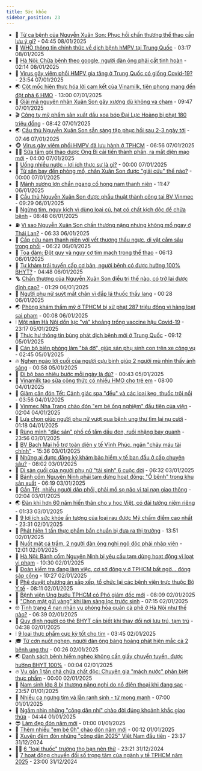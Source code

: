 ```yaml
---
title: Sức khỏe
sidebar_position: 23
---
```


<!-- dantri-suc-khoe:START -->
- 🤔 [Từ ca bệnh của Nguyễn Xuân Son: Phục hồi chấn thương thể thao cần lưu ý gì?](https://dantri.com.vn/suc-khoe/tu-ca-benh-cua-nguyen-xuan-son-phuc-hoi-chan-thuong-the-thao-can-luu-y-gi-20250107103509958.htm) - 04:45 08/01/2025
- 🚦 [WHO thông tin chính thức về dịch bệnh hMPV tại Trung Quốc](https://dantri.com.vn/suc-khoe/who-thong-tin-chinh-thuc-ve-dich-benh-hmpv-tai-trung-quoc-20250108101043936.htm) - 03:17 08/01/2025
- 🤖 [Hà Nội: Chữa bệnh theo google, người đàn ông phải cắt tinh hoàn](https://dantri.com.vn/suc-khoe/ha-noi-chua-benh-theo-google-nguoi-dan-ong-phai-cat-tinh-hoan-20250108082715380.htm) - 02:14 08/01/2025
- 🐻 [Virus gây viêm phổi HMPV gia tăng ở Trung Quốc có giống Covid-19?](https://dantri.com.vn/suc-khoe/virus-gay-viem-phoi-hmpv-gia-tang-o-trung-quoc-co-giong-covid-19-20250107144250712.htm) - 23:54 07/01/2025
- 🌏 [Cột mốc hiện thực hóa lời cam kết của Vinamilk, tiên phong mang đến đột phá 6 HMO](https://dantri.com.vn/suc-khoe/cot-moc-hien-thuc-hoa-loi-cam-ket-cua-vinamilk-tien-phong-mang-den-dot-pha-6-hmo-20250107192003255.htm) - 13:00 07/01/2025
- 👺 [Giải mã nguyên nhân Xuân Son gãy xương dù không va chạm](https://dantri.com.vn/suc-khoe/giai-ma-nguyen-nhan-xuan-son-gay-xuong-du-khong-va-cham-20250107143044607.htm) - 09:47 07/01/2025
- 🎬 [Công ty mỹ phẩm sản xuất dầu xoa bóp Đại Lực Hoàng bị phạt 180 triệu đồng](https://dantri.com.vn/suc-khoe/cong-ty-my-pham-san-xuat-dau-xoa-bop-dai-luc-hoang-bi-phat-180-trieu-dong-20250107152508387.htm) - 08:42 07/01/2025
- 🌏 [Cầu thủ Nguyễn Xuân Son sẵn sàng tập phục hồi sau 2-3 ngày tới](https://dantri.com.vn/suc-khoe/cau-thu-nguyen-xuan-son-san-sang-tap-phuc-hoi-sau-2-3-ngay-toi-20250107143412853.htm) - 07:46 07/01/2025
- 🐵 [Virus gây viêm phổi HMPV đã lưu hành ở TPHCM](https://dantri.com.vn/suc-khoe/virus-gay-viem-phoi-hmpv-da-luu-hanh-o-tphcm-20250107133339861.htm) - 06:56 07/01/2025
- 👨‍🏫 [Sữa tắm gội thảo dược Ong Bi cải tiến thành phần, ra mắt diện mạo mới](https://dantri.com.vn/suc-khoe/sua-tam-goi-thao-duoc-ong-bi-cai-tien-thanh-phan-ra-mat-dien-mao-moi-20250107101703301.htm) - 04:00 07/01/2025
- 🤗 [Uống nhiều nước - lợi ích thực sự là gì?](https://dantri.com.vn/suc-khoe/uong-nhieu-nuoc-loi-ich-thuc-su-la-gi-20250107010153238.htm) - 00:00 07/01/2025
- 🫶 [Từ sân bay đến phòng mổ, chân Xuân Son được &quot;giải cứu&quot; thế nào?](https://dantri.com.vn/suc-khoe/tu-san-bay-den-phong-mo-chan-xuan-son-duoc-giai-cuu-the-nao-20250106233110804.htm) - 00:00 07/01/2025
- 🙉 [Mảnh xương lợn chắn ngang cổ họng nam thanh niên](https://dantri.com.vn/suc-khoe/manh-xuong-lon-chan-ngang-co-hong-nam-thanh-nien-20250106180624134.htm) - 11:47 06/01/2025
- 🦅 [Cầu thủ Nguyễn Xuân Son được phẫu thuật thành công tại BV Vinmec](https://dantri.com.vn/suc-khoe/cau-thu-nguyen-xuan-son-duoc-phau-thuat-thanh-cong-tai-bv-vinmec-20250106162105115.htm) - 09:29 06/01/2025
- 🐘 [Ngừng tim, nguy kịch vì dùng loại củ, hạt có chất kịch độc để chữa bệnh](https://dantri.com.vn/suc-khoe/ngung-tim-nguy-kich-vi-dung-loai-cu-hat-co-chat-kich-doc-de-chua-benh-20250106112920685.htm) - 08:48 06/01/2025
- ⛽️ [Vì sao Nguyễn Xuân Son chấn thương nặng nhưng không mổ ngay ở Thái Lan?](https://dantri.com.vn/suc-khoe/vi-sao-nguyen-xuan-son-chan-thuong-nang-nhung-khong-mo-ngay-o-thai-lan-20250106132444418.htm) - 06:33 06/01/2025
- 🤡 [Cấp cứu nam thanh niên với vết thương thấu ngực, dị vật cắm sâu trong phổi](https://dantri.com.vn/suc-khoe/cap-cuu-nam-thanh-nien-voi-vet-thuong-thau-nguc-di-vat-cam-sau-trong-phoi-20250106131916998.htm) - 06:22 06/01/2025
- 💼 [Tọa đàm: Đột quỵ và nguy cơ tim mạch trong thể thao](https://dantri.com.vn/suc-khoe/toa-dam-dot-quy-va-nguy-co-tim-mach-trong-the-thao-20241230091738294.htm) - 06:13 06/01/2025
- 🤔 [Tự khám trái tuyến cấp cơ bản, người bệnh có được hưởng 100% BHYT?](https://dantri.com.vn/suc-khoe/tu-kham-trai-tuyen-cap-co-ban-nguoi-benh-co-duoc-huong-100-bhyt-20250106102059683.htm) - 04:48 06/01/2025
- 🪜 [Chấn thương của Nguyễn Xuân Son điều trị thế nào, có trở lại được đỉnh cao?](https://dantri.com.vn/suc-khoe/chan-thuong-cua-nguyen-xuan-son-dieu-tri-the-nao-co-tro-lai-duoc-dinh-cao-20250106082224693.htm) - 01:29 06/01/2025
- 📝 [Người phụ nữ suýt mất chân vì đắp lá thuốc thầy lang](https://dantri.com.vn/suc-khoe/nguoi-phu-nu-suyt-mat-chan-vi-dap-la-thuoc-thay-lang-20250105111548917.htm) - 00:28 06/01/2025
- 🌏 [Phòng khám thẩm mỹ ở TPHCM bị xử phạt 287 triệu đồng vì hàng loạt sai phạm](https://dantri.com.vn/suc-khoe/phong-kham-tham-my-o-tphcm-bi-xu-phat-287-trieu-dong-vi-hang-loat-sai-pham-20250106010027486.htm) - 00:08 06/01/2025
- 🕯 [Một năm Hà Nội dồn lực &quot;vá&quot; khoảng trống vaccine hậu Covid-19](https://dantri.com.vn/suc-khoe/mot-nam-ha-noi-don-luc-va-khoang-trong-vaccine-hau-covid-19-20250103193733119.htm) - 23:17 05/01/2025
- 🦍 [Thực hư thông tin bùng phát dịch bệnh mới ở Trung Quốc](https://dantri.com.vn/suc-khoe/thuc-hu-thong-tin-bung-phat-dich-benh-moi-o-trung-quoc-20250105155507532.htm) - 09:12 05/01/2025
- 🌈 [Cán bộ biên phòng làm &quot;bà đỡ&quot;, giúp sản phụ sinh con trên xe công vụ](https://dantri.com.vn/suc-khoe/can-bo-bien-phong-lam-ba-do-giup-san-phu-sinh-con-tren-xe-cong-vu-20250105085431241.htm) - 02:45 05/01/2025
- 🔥 [Nghẹn ngào lời cuối của người cựu binh giúp 2 người mù nhìn thấy ánh sáng](https://dantri.com.vn/suc-khoe/nghen-ngao-loi-cuoi-cua-nguoi-cuu-binh-giup-2-nguoi-mu-nhin-thay-anh-sang-20250103165412969.htm) - 00:58 05/01/2025
- 🌊 [Đi bộ bao nhiêu bước mỗi ngày là đủ?](https://dantri.com.vn/suc-khoe/di-bo-bao-nhieu-buoc-moi-ngay-la-du-20250102171815909.htm) - 00:43 05/01/2025
- 🚦 [Vinamilk tạo sữa công thức có nhiều HMO cho trẻ em](https://dantri.com.vn/suc-khoe/vinamilk-tao-sua-cong-thuc-co-nhieu-hmo-cho-tre-em-20250104123633347.htm) - 08:00 04/01/2025
- 🤖 [Giảm cân đón Tết: Cảnh giác spa &quot;đểu&quot; và các loại kẹo, thuốc trôi nổi](https://dantri.com.vn/suc-khoe/giam-can-don-tet-canh-giac-spa-deu-va-cac-loai-keo-thuoc-troi-noi-20250104102705142.htm) - 03:56 04/01/2025
- 🤡 [Vinmec Nha Trang chào đón &quot;em bé ống nghiệm&quot; đầu tiên của viện](https://dantri.com.vn/suc-khoe/vinmec-nha-trang-chao-don-em-be-ong-nghiem-dau-tien-cua-vien-20250104084950227.htm) - 02:04 04/01/2025
- 💂 [Lựa chọn giúp người phụ nữ vượt qua bệnh ung thư tìm lại nụ cười](https://dantri.com.vn/suc-khoe/lua-chon-giup-nguoi-phu-nu-vuot-qua-benh-ung-thu-tim-lai-nu-cuoi-20250103173038245.htm) - 01:18 04/01/2025
- 🦄 [Rùng mình &quot;đặc sản&quot; phố cổ tắm dầu đen, ruồi nhặng bay quanh](https://dantri.com.vn/suc-khoe/rung-minh-dac-san-pho-co-tam-dau-den-ruoi-nhang-bay-quanh-20250104003411384.htm) - 23:56 03/01/2025
- 🧠 [BV Bạch Mai hỗ trợ toàn diện y tế Vĩnh Phúc, ngăn &quot;chảy máu tài chính&quot;](https://dantri.com.vn/suc-khoe/bv-bach-mai-ho-tro-toan-dien-y-te-vinh-phuc-ngan-chay-mau-tai-chinh-20250103223622825.htm) - 15:36 03/01/2025
- 🤖 [Những ai được đăng ký khám bảo hiểm y tế ban đầu ở cấp chuyên sâu?](https://dantri.com.vn/suc-khoe/nhung-ai-duoc-dang-ky-kham-bao-hiem-y-te-ban-dau-o-cap-chuyen-sau-20250103141717364.htm) - 08:02 03/01/2025
- 💼 [Di sản cuối của người phụ nữ &quot;tái sinh&quot; 6 cuộc đời](https://dantri.com.vn/suc-khoe/di-san-cuoi-cua-nguoi-phu-nu-tai-sinh-6-cuoc-doi-20250103125035186.htm) - 06:32 03/01/2025
- 🧰 [Bánh cốm Nguyên Ninh phải tạm dừng hoạt động: &quot;Ổ bệnh&quot; trong khu sản xuất](https://dantri.com.vn/suc-khoe/banh-com-nguyen-ninh-phai-tam-dung-hoat-dong-o-benh-trong-khu-san-xuat-20250103120129977.htm) - 06:19 03/01/2025
- 🎉 [Gần Tết, nhiều người dập phổi, phải mổ sọ não vì tai nạn giao thông](https://dantri.com.vn/suc-khoe/gan-tet-nhieu-nguoi-dap-phoi-phai-mo-so-nao-vi-tai-nan-giao-thong-20250102180014123.htm) - 02:04 03/01/2025
- 🌏 [Đàn khỉ hơn 60 năm hiến thân cho y học Việt, có đài tưởng niệm riêng](https://dantri.com.vn/suc-khoe/dan-khi-hon-60-nam-hien-than-cho-y-hoc-viet-co-dai-tuong-niem-rieng-20250102134841823.htm) - 01:33 03/01/2025
- 📝 [9 lợi ích sức khỏe ấn tượng của loại rau được Mỹ chấm điểm cao nhất](https://dantri.com.vn/suc-khoe/9-loi-ich-suc-khoe-an-tuong-cua-loai-rau-duoc-my-cham-diem-cao-nhat-20250102153801987.htm) - 23:31 02/01/2025
- 🧠 [Phát hiện 1 tấn thực phẩm bẩn chuẩn bị đưa ra thị trường](https://dantri.com.vn/suc-khoe/phat-hien-1-tan-thuc-pham-ban-chuan-bi-dua-ra-thi-truong-20250102194355793.htm) - 13:51 02/01/2025
- 🚀 [Nuốt mật cá trắm, 2 người đàn ông nghi ngộ độc phải nhập viện](https://dantri.com.vn/suc-khoe/nuot-mat-ca-tram-2-nguoi-dan-ong-nghi-ngo-doc-phai-nhap-vien-20250102162011557.htm) - 12:01 02/01/2025
- 💯 [Hà Nội: Bánh cốm Nguyên Ninh bị yêu cầu tạm dừng hoạt động vì loạt vi phạm](https://dantri.com.vn/suc-khoe/ha-noi-banh-com-nguyen-ninh-bi-yeu-cau-tam-dung-hoat-dong-vi-loat-vi-pham-20250102172652483.htm) - 10:30 02/01/2025
- 🫶 [Đoàn kiểm tra đang làm việc, cơ sở đông y ở TPHCM bất ngờ... đóng sập cổng](https://dantri.com.vn/suc-khoe/doan-kiem-tra-dang-lam-viec-co-so-dong-y-o-tphcm-bat-ngo-dong-sap-cong-20250102154958620.htm) - 10:27 02/01/2025
- 👹 [Phê duyệt phương án sắp xếp, tổ chức lại các bệnh viện trực thuộc Bộ Y tế](https://dantri.com.vn/suc-khoe/phe-duyet-phuong-an-sap-xep-to-chuc-lai-cac-benh-vien-truc-thuoc-bo-y-te-20250102143553631.htm) - 08:11 02/01/2025
- 🤩 [Bệnh viện Ung bướu TPHCM có Phó giám đốc mới](https://dantri.com.vn/suc-khoe/benh-vien-ung-buou-tphcm-co-pho-giam-doc-moi-20250102135722942.htm) - 08:09 02/01/2025
- 🌊 [&quot;Chọn mặt gửi vàng&quot; khi làm sàng lọc trước sinh](https://dantri.com.vn/suc-khoe/chon-mat-gui-vang-khi-lam-sang-loc-truoc-sinh-20241221104806822.htm) - 07:15 02/01/2025
- 🤓 [Tình trạng 4 nạn nhân vụ phóng hỏa quán cà phê ở Hà Nội như thế nào?](https://dantri.com.vn/suc-khoe/tinh-trang-4-nan-nhan-vu-phong-hoa-quan-ca-phe-o-ha-noi-nhu-the-nao-20250102133720311.htm) - 06:39 02/01/2025
- 🌝 [Quy định người có thẻ BHYT cần biết khi thay đổi nơi lưu trú, tạm trú](https://dantri.com.vn/suc-khoe/quy-dinh-nguoi-co-the-bhyt-can-biet-khi-thay-doi-noi-luu-tru-tam-tru-20250102105041844.htm) - 04:38 02/01/2025
- 🕯 [9 loại thực phẩm cực kỳ tốt cho tim](https://dantri.com.vn/suc-khoe/9-loai-thuc-pham-cuc-ky-tot-cho-tim-20241231222012952.htm) - 03:45 02/01/2025
- 🎓 [Từ cơn nuốt nghẹn, người đàn ông bàng hoàng phát hiện mắc cả 2 bệnh ung thư](https://dantri.com.vn/suc-khoe/tu-con-nuot-nghen-nguoi-dan-ong-bang-hoang-phat-hien-mac-ca-2-benh-ung-thu-20250101143847569.htm) - 00:26 02/01/2025
- 🌏 [Danh sách bệnh hiểm nghèo không cần giấy chuyển tuyến, được hưởng BHYT 100%](https://dantri.com.vn/suc-khoe/danh-sach-benh-hiem-ngheo-khong-can-giay-chuyen-tuyen-duoc-huong-bhyt-100-20250101211508645.htm) - 00:04 02/01/2025
- 🔥 [Vụ gần 1 tấn chả chứa chất độc: Chuyên gia &quot;mách nước&quot; phân biệt thực phẩm](https://dantri.com.vn/suc-khoe/vu-gan-1-tan-cha-chua-chat-doc-chuyen-gia-mach-nuoc-phan-biet-thuc-pham-20241230200345758.htm) - 00:00 02/01/2025
- 📝 [Nam sinh lớp 8 bị thương nặng nghi do nổ điện thoại khi đang sạc](https://dantri.com.vn/suc-khoe/nam-sinh-lop-8-bi-thuong-nang-nghi-do-no-dien-thoai-khi-dang-sac-20250101214219313.htm) - 23:57 01/01/2025
- 🧠 [Nhiều ca ngưng tim và lằn ranh sinh - tử mong manh](https://dantri.com.vn/suc-khoe/nhieu-ca-ngung-tim-va-lan-ranh-sinh-tu-mong-manh-20250101025241112.htm) - 07:00 01/01/2025
- 🦅 [Ngắm nhìn những &quot;công dân nhí&quot; chào đời đúng khoảnh khắc giao thừa](https://dantri.com.vn/suc-khoe/ngam-nhin-nhung-cong-dan-nhi-chao-doi-dung-khoanh-khac-giao-thua-20250101005841075.htm) - 04:44 01/01/2025
- 😎 [Làm đẹp đón năm mới](https://dantri.com.vn/suc-khoe/lam-dep-don-nam-moi-20250101064102093.htm) - 01:00 01/01/2025
- 🎉 [Thêm nhiều &quot;em bé 0h&quot; chào đón năm mới](https://dantri.com.vn/suc-khoe/them-nhieu-em-be-0h-chao-don-nam-moi-20250101071206258.htm) - 00:12 01/01/2025
- 🫣 [Xuyên đêm đón những &quot;công dân 2025&quot; Việt Nam đầu tiên](https://dantri.com.vn/suc-khoe/xuyen-dem-don-nhung-cong-dan-2025-viet-nam-dau-tien-20241231222149504.htm) - 23:37 31/12/2024
- 🧑‍🏫 [6 &quot;loại thuốc&quot; trường thọ bạn nên thử](https://dantri.com.vn/suc-khoe/6-loai-thuoc-truong-tho-ban-nen-thu-20241229152202871.htm) - 23:21 31/12/2024
- 🥷 [7 hoạt động chuyển đổi số trọng tâm của ngành y tế TPHCM năm 2025](https://dantri.com.vn/suc-khoe/7-hoat-dong-chuyen-doi-so-trong-tam-cua-nganh-y-te-tphcm-nam-2025-20241231201757226.htm) - 23:00 31/12/2024<!-- dantri-suc-khoe:END -->
